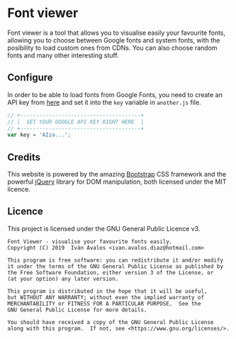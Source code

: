 # Font viewer

Font viewer is a tool that allows you to visualise easily your favourite fonts, allowing you to choose between Google fonts and system fonts, with the posibility to load custom ones from CDNs. You can also choose random fonts and many other interesting stuff.

## Configure

In order to be able to load fonts from Google Fonts, you need to create an API key from [here](https://developers.google.com/fonts/docs/developer_api) and set it into the `key` variable in `another.js` file.

```js
// +--------------------------------------+
// |  SET YOUR GOOGLE API KEY RIGHT HERE  |
// +--------------------------------------+
var key = 'AIza...';
```

## Credits

This website is powered by the amazing [Bootstrap](https://getbootstrap.com) CSS framework and the powerful [jQuery](https://jquery.org) library for DOM manipulation, both licensed under the MIT licence.

## Licence

This project is licensed under the GNU General Public Licence v3.

	Font Viewer - visualise your favourite fonts easily.
    Copyright (C) 2019  Iván Ávalos <ivan.avalos.diaz@hotmail.com>

    This program is free software: you can redistribute it and/or modify
    it under the terms of the GNU General Public License as published by
    the Free Software Foundation, either version 3 of the License, or
    (at your option) any later version.

    This program is distributed in the hope that it will be useful,
    but WITHOUT ANY WARRANTY; without even the implied warranty of
    MERCHANTABILITY or FITNESS FOR A PARTICULAR PURPOSE.  See the
    GNU General Public License for more details.

    You should have received a copy of the GNU General Public License
    along with this program.  If not, see <https://www.gnu.org/licenses/>.
